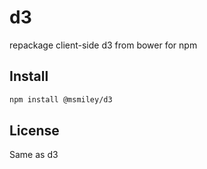 # d3

repackage client-side d3 from bower for npm

## Install

```bash
npm install @msmiley/d3
```

## License

Same as d3